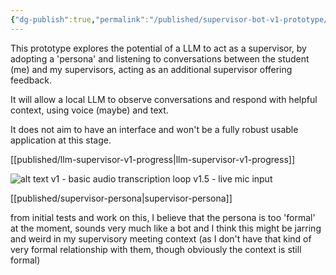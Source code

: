 ```yaml
---
{"dg-publish":true,"permalink":"/published/supervisor-bot-v1-prototype/","noteIcon":""}
---
```


This prototype explores the potential of a LLM to act as a supervisor, by adopting a 'persona' and listening to conversations between the student (me) and my supervisors, acting as an additional supervisor offering feedback.  

It will allow a local LLM to observe conversations and respond with helpful context, using voice (maybe) and text.  

It does not aim to have an interface and won't be a fully robust usable application at this stage.

[[published/llm-supervisor-v1-progress\|llm-supervisor-v1-progress]]

![alt text](/img/user/images/20240814_111440.jpg)
v1 - basic audio transcription loop
v1.5 - live mic input

[[published/supervisor-persona\|supervisor-persona]]


from initial tests and work on this, I believe that the persona is too 'formal' at the moment, sounds very much like a bot and I think this might be jarring and weird in my supervisory meeting context (as I don't have that kind of very formal relationship with them, though obviously the context is still formal)